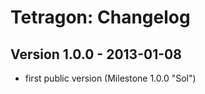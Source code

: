 Tetragon: Changelog
===================


Version 1.0.0 - 2013-01-08
--------------------------

- first public version (Milestone 1.0.0 "Sol")

